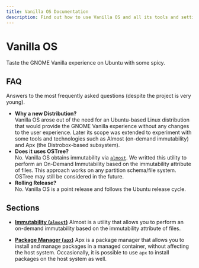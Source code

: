 ```yaml
---
title: Vanilla OS Documentation
description: Find out how to use Vanilla OS and all its tools and settings.
---
```


# Vanilla OS
Taste the GNOME Vanilla experience on Ubuntu with some spicy.

## FAQ
Answers to the most frequently asked questions (despite the project is very young).
- **Why a new Distribution?**\
  Vanilla OS arose out of the need for an Ubuntu-based Linux distribution that 
  would provide the GNOME Vanilla experience without any changes to the user 
  experience. Later its scope was extended to experiment with some tools and 
  technologies such as Almost (on-demand immutability) and Apx (the 
  Distrobox-based subsystem).
- **Does it uses OSTree?**\
  No. Vanilla OS obtains immutability via [`almost`](https://github.com/Vanilla-OS/almost). 
  We writted this utility to perform an On-Demand Immutability based on the 
  immutability attribute of files. This approach works on any partition 
  schema/file system. OSTree may still be considered in the future.
- **Rolling Release?**\
  No. Vanilla OS is a point release and follows the Ubuntu release cycle.

## Sections
- **[Immutability (`almost`)](/docs/almost)**
Almost is a utility that allows you to perform an on-demand immutability based
on the immutability attribute of files.

- **[Package Manager (`apx`)](/docs/apx)**
Apx is a package manager that allows you to install and manage packages in a
managed container, without affecting the host system. Occasionally, it is
possible to use `apx` to install packages on the host system as well.